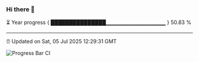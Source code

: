 ### Hi there 👋

⏳ Year progress { ███████████████▁▁▁▁▁▁▁▁▁▁▁▁▁▁▁ } 50.83 %

---

⏰ Updated on Sat, 05 Jul 2025 12:29:31 GMT

![Progress Bar CI](https://github.com/liununu/liununu/workflows/Progress%20Bar%20CI/badge.svg)
